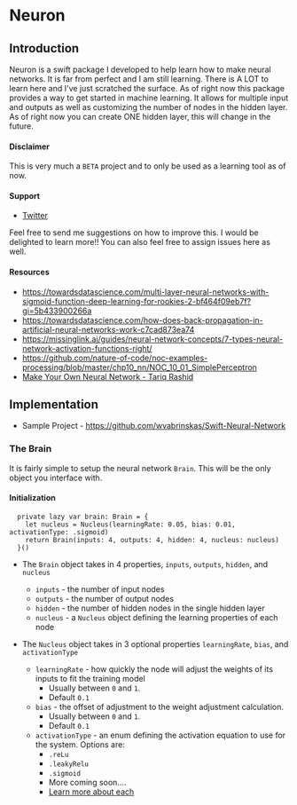 # Neuron

## Introduction
Neuron is a swift package I developed to help learn how to make neural networks. It is far from perfect and I am still learning. There is A LOT to learn here and I've just scratched the surface. As of right now this package provides a way to get started in machine learning. It allows for multiple input and outputs as well as customizing the number of nodes in the hidden layer. As of right now you can create ONE hidden layer, this will change in the future. 

#### Disclaimer
This is very much a `BETA` project and to only be used as a learning tool as of now.

#### Support 
- [Twitter](https://twitter.com/wvabrinskas)

Feel free to send me suggestions on how to improve this. I would be delighted to learn more!! You can also feel free to assign issues here as well. 

#### Resources 

- https://towardsdatascience.com/multi-layer-neural-networks-with-sigmoid-function-deep-learning-for-rookies-2-bf464f09eb7f?gi=5b433900266a
- https://towardsdatascience.com/how-does-back-propagation-in-artificial-neural-networks-work-c7cad873ea74
- https://missinglink.ai/guides/neural-network-concepts/7-types-neural-network-activation-functions-right/
- https://github.com/nature-of-code/noc-examples-processing/blob/master/chp10_nn/NOC_10_01_SimplePerceptron
- [Make Your Own Neural Network - Tariq Rashid](https://www.amazon.com/Make-Your-Own-Neural-Network-ebook/dp/B01EER4Z4G)


## Implementation

- Sample Project - https://github.com/wvabrinskas/Swift-Neural-Network

### The Brain
It is fairly simple to setup the neural network `Brain`. This will be the only object you interface with. 

#### Initialization
```  
  private lazy var brain: Brain = {
    let nucleus = Nucleus(learningRate: 0.05, bias: 0.01, activationType: .sigmoid)
    return Brain(inputs: 4, outputs: 4, hidden: 4, nucleus: nucleus)
  }()
```
- The `Brain` object takes in 4 properties, `inputs`, `outputs`, `hidden`, and `nucleus`
    - `inputs` - the number of input nodes
    - `outputs` - the number of output nodes
    - `hidden` - the number of hidden nodes in the single hidden layer
    - `nucleus` - a `Nucleus` object defining the learning properties of each node

- The `Nucleus` object takes in 3 optional properties `learningRate`, `bias`, and `activationType`
    - `learningRate` - how quickly the node will adjust the weights of its inputs to fit the training model 
        - Usually between `0` and `1`. 
        - Default `0.1`
    - `bias` - the offset of adjustment to the weight adjustment calculation. 
        - Usually between `0` and `1`. 
        - Default `0.1`
    - `activationType` - an enum defining the activation equation to use for the system. Options are: 
        - `.reLu`
        - `.leakyRelu`
        - `.sigmoid`
        - More coming soon.... 
        - [Learn more about each](https://missinglink.ai/guides/neural-network-concepts/7-types-neural-network-activation-functions-right/)

